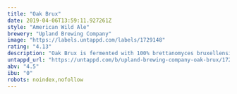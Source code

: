```yaml
---
title: "Oak Brux"
date: 2019-04-06T13:59:11.927261Z
style: "American Wild Ale"
brewery: "Upland Brewing Company"
image: "https://labels.untappd.com/labels/1729148"
rating: "4.13"
description: "Oak Brux is fermented with 100% brettanomyces bruxellensis yeast and aged four eight months in barrels made from no toast French oak heads and medium long toast American oak staves. Brett produces mild tartness and fruity esters, which blend with the oaky vanillans and pleasant funk character. We appreciate the simplicity of this pale, hazy,4.5% abv beer,as an example of the American craft beer movement. "
untappd_url: "https://untappd.com/b/upland-brewing-company-oak-brux/1729148"
abv: "4.5"
ibu: "0"
robots: noindex,nofollow
---
```

